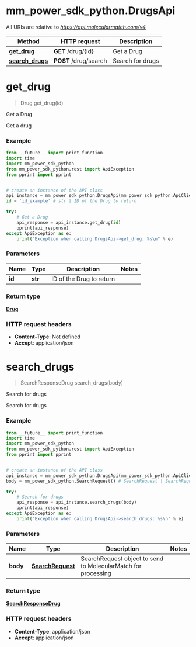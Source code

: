 # mm_power_sdk_python.DrugsApi

All URIs are relative to *https://api.molecularmatch.com/v4*

Method | HTTP request | Description
------------- | ------------- | -------------
[**get_drug**](DrugsApi.md#get_drug) | **GET** /drug/{id} | Get a Drug
[**search_drugs**](DrugsApi.md#search_drugs) | **POST** /drug/search | Search for drugs

# **get_drug**
> Drug get_drug(id)

Get a Drug

Get a drug

### Example
```python
from __future__ import print_function
import time
import mm_power_sdk_python
from mm_power_sdk_python.rest import ApiException
from pprint import pprint


# create an instance of the API class
api_instance = mm_power_sdk_python.DrugsApi(mm_power_sdk_python.ApiClient(configuration))
id = 'id_example' # str | ID of the Drug to return

try:
    # Get a Drug
    api_response = api_instance.get_drug(id)
    pprint(api_response)
except ApiException as e:
    print("Exception when calling DrugsApi->get_drug: %s\n" % e)
```

### Parameters

Name | Type | Description  | Notes
------------- | ------------- | ------------- | -------------
 **id** | **str**| ID of the Drug to return | 

### Return type

[**Drug**](Drug.md)





### HTTP request headers

 - **Content-Type**: Not defined
 - **Accept**: application/json

 

# **search_drugs**
> SearchResponseDrug search_drugs(body)

Search for drugs

Search for drugs

### Example
```python
from __future__ import print_function
import time
import mm_power_sdk_python
from mm_power_sdk_python.rest import ApiException
from pprint import pprint


# create an instance of the API class
api_instance = mm_power_sdk_python.DrugsApi(mm_power_sdk_python.ApiClient(configuration))
body = mm_power_sdk_python.SearchRequest() # SearchRequest | SearchRequest object to send to MolecularMatch for processing

try:
    # Search for drugs
    api_response = api_instance.search_drugs(body)
    pprint(api_response)
except ApiException as e:
    print("Exception when calling DrugsApi->search_drugs: %s\n" % e)
```

### Parameters

Name | Type | Description  | Notes
------------- | ------------- | ------------- | -------------
 **body** | [**SearchRequest**](SearchRequest.md)| SearchRequest object to send to MolecularMatch for processing | 

### Return type

[**SearchResponseDrug**](SearchResponseDrug.md)





### HTTP request headers

 - **Content-Type**: application/json
 - **Accept**: application/json

 

